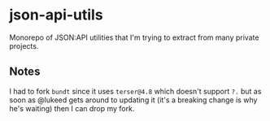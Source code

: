 # json-api-utils

Monorepo of JSON:API utilities that I'm trying to extract from many private projects.

## Notes

I had to fork `bundt` since it uses `terser@4.8` which doesn't support `?.` but as soon as @lukeed gets around
to updating it (it's a breaking change is why he's waiting) then I can drop my fork.
